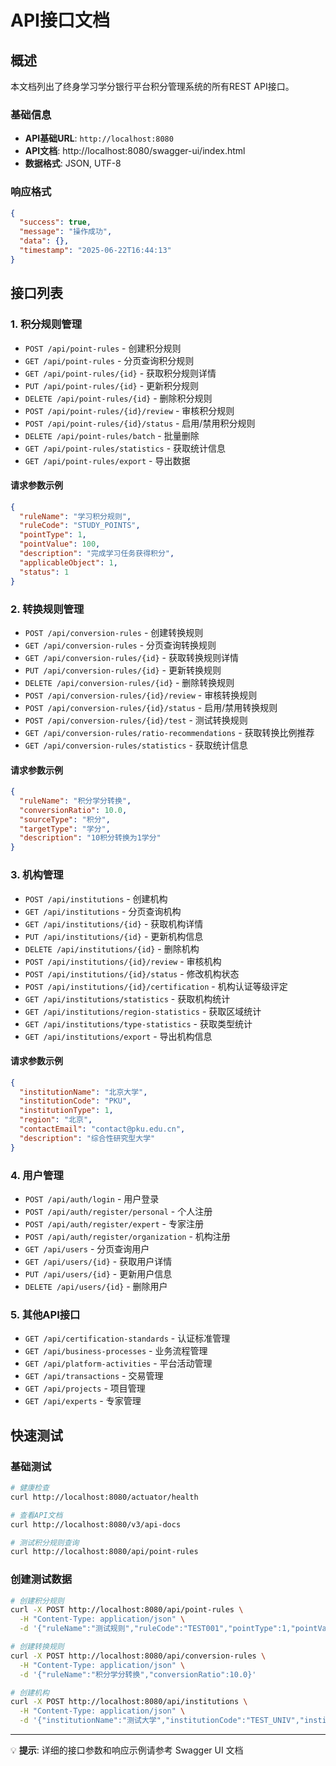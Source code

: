 # API接口文档

## 概述

本文档列出了终身学习学分银行平台积分管理系统的所有REST API接口。

### 基础信息
- **API基础URL**: `http://localhost:8080`
- **API文档**: http://localhost:8080/swagger-ui/index.html
- **数据格式**: JSON, UTF-8

### 响应格式
```json
{
  "success": true,
  "message": "操作成功",
  "data": {},
  "timestamp": "2025-06-22T16:44:13"
}
```

## 接口列表

### 1. 积分规则管理
- `POST /api/point-rules` - 创建积分规则
- `GET /api/point-rules` - 分页查询积分规则
- `GET /api/point-rules/{id}` - 获取积分规则详情
- `PUT /api/point-rules/{id}` - 更新积分规则
- `DELETE /api/point-rules/{id}` - 删除积分规则
- `POST /api/point-rules/{id}/review` - 审核积分规则
- `POST /api/point-rules/{id}/status` - 启用/禁用积分规则
- `DELETE /api/point-rules/batch` - 批量删除
- `GET /api/point-rules/statistics` - 获取统计信息
- `GET /api/point-rules/export` - 导出数据

#### 请求参数示例
```json
{
  "ruleName": "学习积分规则",
  "ruleCode": "STUDY_POINTS",
  "pointType": 1,
  "pointValue": 100,
  "description": "完成学习任务获得积分",
  "applicableObject": 1,
  "status": 1
}
```

### 2. 转换规则管理
- `POST /api/conversion-rules` - 创建转换规则
- `GET /api/conversion-rules` - 分页查询转换规则
- `GET /api/conversion-rules/{id}` - 获取转换规则详情
- `PUT /api/conversion-rules/{id}` - 更新转换规则
- `DELETE /api/conversion-rules/{id}` - 删除转换规则
- `POST /api/conversion-rules/{id}/review` - 审核转换规则
- `POST /api/conversion-rules/{id}/status` - 启用/禁用转换规则
- `POST /api/conversion-rules/{id}/test` - 测试转换规则
- `GET /api/conversion-rules/ratio-recommendations` - 获取转换比例推荐
- `GET /api/conversion-rules/statistics` - 获取统计信息

#### 请求参数示例
```json
{
  "ruleName": "积分学分转换",
  "conversionRatio": 10.0,
  "sourceType": "积分",
  "targetType": "学分",
  "description": "10积分转换为1学分"
}
```

### 3. 机构管理
- `POST /api/institutions` - 创建机构
- `GET /api/institutions` - 分页查询机构
- `GET /api/institutions/{id}` - 获取机构详情
- `PUT /api/institutions/{id}` - 更新机构信息
- `DELETE /api/institutions/{id}` - 删除机构
- `POST /api/institutions/{id}/review` - 审核机构
- `POST /api/institutions/{id}/status` - 修改机构状态
- `POST /api/institutions/{id}/certification` - 机构认证等级评定
- `GET /api/institutions/statistics` - 获取机构统计
- `GET /api/institutions/region-statistics` - 获取区域统计
- `GET /api/institutions/type-statistics` - 获取类型统计
- `GET /api/institutions/export` - 导出机构信息

#### 请求参数示例
```json
{
  "institutionName": "北京大学",
  "institutionCode": "PKU",
  "institutionType": 1,
  "region": "北京",
  "contactEmail": "contact@pku.edu.cn",
  "description": "综合性研究型大学"
}
```

### 4. 用户管理
- `POST /api/auth/login` - 用户登录
- `POST /api/auth/register/personal` - 个人注册
- `POST /api/auth/register/expert` - 专家注册
- `POST /api/auth/register/organization` - 机构注册
- `GET /api/users` - 分页查询用户
- `GET /api/users/{id}` - 获取用户详情
- `PUT /api/users/{id}` - 更新用户信息
- `DELETE /api/users/{id}` - 删除用户

### 5. 其他API接口
- `GET /api/certification-standards` - 认证标准管理
- `GET /api/business-processes` - 业务流程管理
- `GET /api/platform-activities` - 平台活动管理
- `GET /api/transactions` - 交易管理
- `GET /api/projects` - 项目管理
- `GET /api/experts` - 专家管理

## 快速测试

### 基础测试
```bash
# 健康检查
curl http://localhost:8080/actuator/health

# 查看API文档
curl http://localhost:8080/v3/api-docs

# 测试积分规则查询
curl http://localhost:8080/api/point-rules
```

### 创建测试数据
```bash
# 创建积分规则
curl -X POST http://localhost:8080/api/point-rules \
  -H "Content-Type: application/json" \
  -d '{"ruleName":"测试规则","ruleCode":"TEST001","pointType":1,"pointValue":100}'

# 创建转换规则  
curl -X POST http://localhost:8080/api/conversion-rules \
  -H "Content-Type: application/json" \
  -d '{"ruleName":"积分学分转换","conversionRatio":10.0}'

# 创建机构
curl -X POST http://localhost:8080/api/institutions \
  -H "Content-Type: application/json" \
  -d '{"institutionName":"测试大学","institutionCode":"TEST_UNIV","institutionType":1}'
```

---

💡 **提示**: 详细的接口参数和响应示例请参考 Swagger UI 文档 